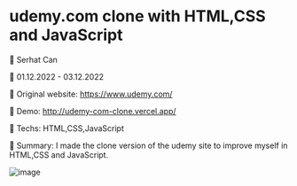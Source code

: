 # udemy.com clone with HTML,CSS and JavaScript

🔵 Serhat Can

🔵 01.12.2022 - 03.12.2022

🔵 Original website: https://www.udemy.com/

🔵 Demo: http://udemy-com-clone.vercel.app/

🔵 Techs: HTML,CSS,JavaScript

🔵 Summary: I made the clone version of the udemy site to improve myself in HTML,CSS and JavaScript.

![image](https://user-images.githubusercontent.com/85739464/210354079-e08e8dfa-8785-4772-bd55-833b2821ef4b.png)



